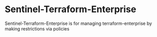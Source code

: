 # Sentinel-Terraform-Enterprise
Sentinel-Terraform-Enterprise is for managing terraform-enterprise by making restrictions via policies
